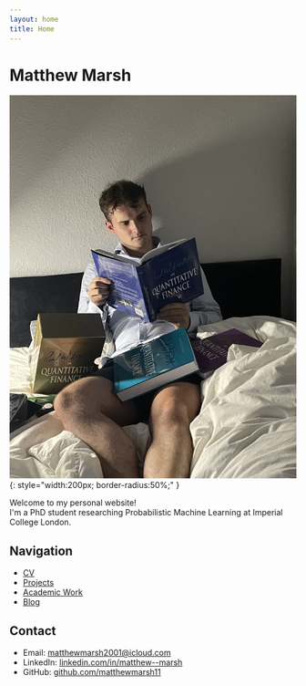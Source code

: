 ```yaml
---
layout: home
title: Home
---
```


# Matthew Marsh

![Matthew Marsh](/assets/matthew-marsh.jpg){: style="width:200px; border-radius:50%;" }

Welcome to my personal website!  
I'm a PhD student researching Probabilistic Machine Learning at Imperial College London.

## Navigation
- [CV](/cv/cv)
- [Projects](/projects)
- [Academic Work](/academic)
- [Blog](/blog)

## Contact
- Email: [matthewmarsh2001@icloud.com](mailto:matthewmarsh2001@icloud.com)  
- LinkedIn: [linkedin.com/in/matthew--marsh](https://linkedin.com/in/matthew--marsh)  
- GitHub: [github.com/matthewmarsh11](https://github.com/matthewmarsh11)